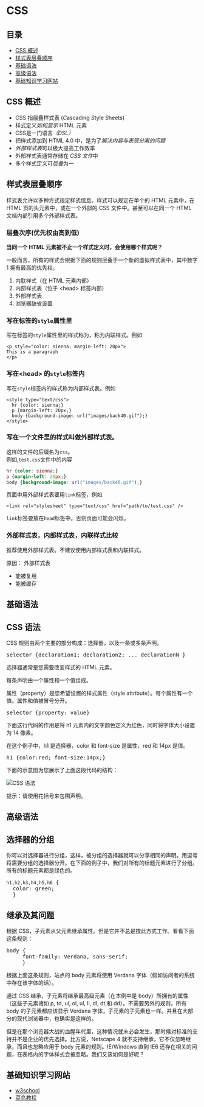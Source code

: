# CSS

## 目录
* [CSS 概述](#what)
* [样式表层叠顺序](#turn)
* [基础语法](#base)
* [高级语法](#high)
* [基础知识学习网站](#reading)

## <a name="what">CSS 概述</a>
<div>
<ul>
<li>CSS 指层叠样式表 (<em>C</em>ascading <em>S</em>tyle <em>S</em>heets)</li>
<li>样式定义<em>如何显示</em> HTML 元素</li>
<li>CSS是一门语言<em>（DSL）</em></li>
<li>把样式添加到 HTML 4.0 中，是为了<em>解决内容与表现分离的问题</em></li>
<li><em>外部样式表</em>可以极大提高工作效率</li>
<li>外部样式表通常存储在 <em>CSS 文件</em>中</li>
<li>多个样式定义可<em>层叠</em>为一</li>
</ul>

</div>

## <a name="turn">样式表层叠顺序</a>
<div>
<p>样式表允许以多种方式规定样式信息。样式可以规定在单个的 HTML 元素中，在 HTML 页的头元素中，或在一个外部的 CSS 文件中。甚至可以在同一个 HTML 文档内部引用多个外部样式表。</p>

<h3>层叠次序(优先权由高到低)</h3>
<p><strong>当同一个 HTML 元素被不止一个样式定义时，会使用哪个样式呢？</strong></p>
<p>一般而言，所有的样式会根据下面的规则层叠于一个新的虚拟样式表中，其中数字1 拥有最高的优先权。</p>

<ol>
<li>内联样式（在 HTML 元素内部）</li>
<li>内部样式表（位于 &lt;head&gt; 标签内部）</li>
<li>外部样式表</li>
<li>浏览器缺省设置</li>
</ol>
</div>


### 写在标签的`style`属性里
写在标签的`style`属性里的样式称为，称为内联样式。例如
```
<p style="color: sienna; margin-left: 20px">
This is a paragraph
</p>
```

### 写在&lt;head&gt; 的`style`标签内
写在`style`标签内的样式称为内部样式表。例如
```
<style type="text/css">
  hr {color: sienna;}
  p {margin-left: 20px;}
  body {background-image: url("images/back40.gif");}
</style>
```

### 写在一个文件里的样式叫做外部样式表。    
这样的文件的后缀名为`css`。    
例如,`test.css`文件中的内容
```css
hr {color: sienna;}
p {margin-left: 20px;}
body {background-image: url("images/back40.gif");}
```

页面中用外部样式表要用`link`标签，例如
```
<link rel="stylesheet" type="text/css" href="path/to/test.css" />
```
`link`标签要放在`head`标签中。否则页面可能会闪烁。

### 外部样式表，内部样式表，内联样式比较
推荐使用外部样式表。不建议使用内部样式表和内联样式。

原因：
外部样式表    
* 能被复用
* 能被缓存


## <a name="base">基础语法</a>
<div>
<h2>CSS 语法</h2>

<p>CSS 规则由两个主要的部分构成：选择器，以及一条或多条声明。</p>

<pre>selector {declaration1; declaration2; ... declarationN }</pre>

<p>选择器通常是您需要改变样式的 HTML 元素。</p>

<p>每条声明由一个属性和一个值组成。</p>

<p>属性（property）是您希望设置的样式属性（style attribute）。每个属性有一个值。属性和值被冒号分开。</p>

<pre>selector {property: value}</pre>

<p>下面这行代码的作用是将 h1 元素内的文字颜色定义为红色，同时将字体大小设置为 14 像素。</p>

<p>在这个例子中，h1 是选择器，color 和 font-size 是属性，red 和 14px 是值。</p>

<pre>h1 {color:red; font-size:14px;}</pre>

<p>下面的示意图为您展示了上面这段代码的结构：</p>

<img src="https://github.com/sevenhao/front-end-note/blob/master/base/css/ct_css_selector.gif" alt="CSS 语法">

<p class="tip"><span>提示：</span>请使用花括号来包围声明。</p>
</div>

## <a name="high">高级语法</a>
<div>
<h2>选择器的分组</h2>
<p>你可以对选择器进行分组，这样，被分组的选择器就可以分享相同的声明。用逗号将需要分组的选择器分开。在下面的例子中，我们对所有的标题元素进行了分组。所有的标题元素都是绿色的。</p>
<pre><code>h1,h2,h3,h4,h5,h6</code> {
  color: green;
  }</pre>
</div>

<div>
<h2>继承及其问题</h2>
<p>根据 CSS，子元素从父元素继承属性。但是它并不总是按此方式工作。看看下面这条规则：</p>
<pre>body {
     font-family: Verdana, sans-serif;
     }</pre>
<p>根据上面这条规则，站点的 body 元素将使用 Verdana 字体（假如访问者的系统中存在该字体的话）。</p>
<p>通过 CSS 继承，子元素将继承最高级元素（在本例中是 body）所拥有的属性（这些子元素诸如 p, td, ul, ol, ul, li, dl, dt,和 dd）。不需要另外的规则，所有 body 的子元素都应该显示 Verdana 字体，子元素的子元素也一样。并且在大部分的现代浏览器中，也确实是这样的。</p>
<p>但是在那个浏览器大战的血腥年代里，这种情况就未必会发生，那时候对标准的支持并不是企业的优先选择。比方说，Netscape 4 就不支持继承，它不仅忽略继承，而且也忽略应用于 body 元素的规则。IE/Windows 直到 IE6 还存在相关的问题，在表格内的字体样式会被忽略。我们又该如何是好呢？</p>
</div>

## <a name="reading">基础知识学习网站</a>
* [w3school](http://www.w3school.com.cn/css/index.asp)
* [菜鸟教程](http://www.runoob.com/html/html-tutorial.html)
